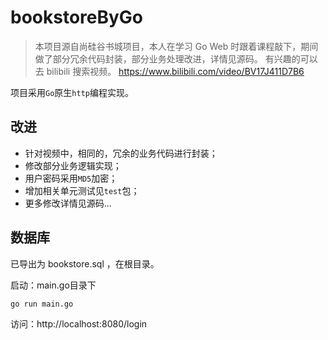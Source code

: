 # bookstoreByGo

> 本项目源自尚硅谷书城项目，本人在学习 Go Web 时跟着课程敲下，期间做了部分冗余代码封装，部分业务处理改进，详情见源码。
>有兴趣的可以去 bilibili 搜索视频。
>https://www.bilibili.com/video/BV17J411D7B6

项目采用`Go`原生`http`编程实现。

## 改进
 - 针对视频中，相同的，冗余的业务代码进行封装；
 - 修改部分业务逻辑实现；
 - 用户密码采用`MD5`加密；
 - 增加相关单元测试见`test`包；
 - 更多修改详情见源码...
 
## 数据库
已导出为 bookstore.sql ，在根目录。 

启动：main.go目录下

`go run main.go `


访问：http://localhost:8080/login